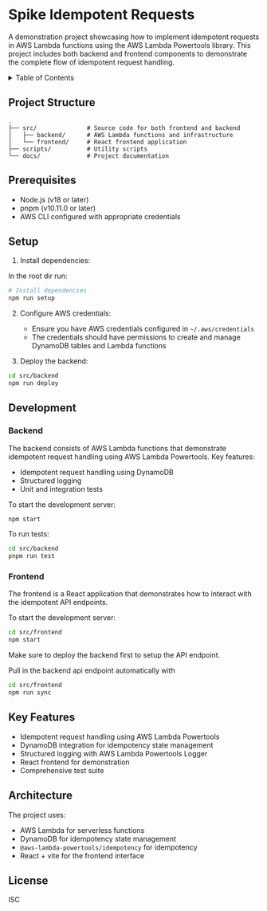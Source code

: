 # Spike Idempotent Requests

A demonstration project showcasing how to implement idempotent requests in AWS Lambda functions using the AWS Lambda Powertools library. This project includes both backend and frontend components to demonstrate the complete flow of idempotent request handling.

<!-- doc-gen {TOC} collapse=false -->
<details>
<summary>Table of Contents</summary>

- [Project Structure](#project-structure)
- [Prerequisites](#prerequisites)
- [Setup](#setup)
- [Development](#development)
  - [Backend](#backend)
  - [Frontend](#frontend)
- [Key Features](#key-features)
- [Architecture](#architecture)
- [License](#license)

</details>
<!-- end-doc-gen -->

## Project Structure

```
.
├── src/              # Source code for both frontend and backend
│   ├── backend/      # AWS Lambda functions and infrastructure
│   └── frontend/     # React frontend application
├── scripts/          # Utility scripts
└── docs/             # Project documentation
```

## Prerequisites

- Node.js (v18 or later)
- pnpm (v10.11.0 or later)
- AWS CLI configured with appropriate credentials

## Setup

1. Install dependencies:

In the root dir run:

```bash
# Install dependencies
npm run setup
```

2. Configure AWS credentials:
   - Ensure you have AWS credentials configured in `~/.aws/credentials`
   - The credentials should have permissions to create and manage DynamoDB tables and Lambda functions

3. Deploy the backend:

```bash
cd src/backend
npm run deploy
```

## Development

### Backend

The backend consists of AWS Lambda functions that demonstrate idempotent request handling using AWS Lambda Powertools. Key features:

- Idempotent request handling using DynamoDB
- Structured logging
- Unit and integration tests

To start the development server:

```bash
npm start
```

To run tests:

```bash
cd src/backend
pnpm run test
```

### Frontend

The frontend is a React application that demonstrates how to interact with the idempotent API endpoints.

To start the development server:

```bash
cd src/frontend
npm start
```

Make sure to deploy the backend first to setup the API endpoint.

Pull in the backend api endpoint automatically with

```bash
cd src/frontend
npm run sync
```

## Key Features

- Idempotent request handling using AWS Lambda Powertools
- DynamoDB integration for idempotency state management
- Structured logging with AWS Lambda Powertools Logger
- React frontend for demonstration
- Comprehensive test suite

## Architecture

The project uses:
- AWS Lambda for serverless functions
- DynamoDB for idempotency state management
- `@aws-lambda-powertools/idempotency` for idempotency
- React + vite for the frontend interface

## License

ISC 